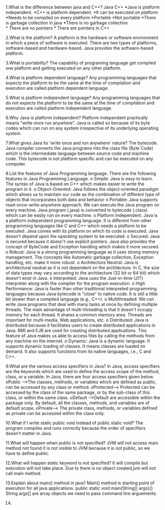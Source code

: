 1.What is the difference between java and C++?
                       Java	                                                                        C++
        *Java is platform independent.	                                     *C++ is platform dependent.
        *It can be executed on platform	                                     *Needs to be compiled on every platform
        *Portable                                                            *Not portable
        *There is garbage collection in java                                 *There is no garbage collection         
        * There are no pointers                                              * There are pointers in C++
 
2.What is the platform?
      A platform is the hardware or software environment in which a piece of software is executed. There are two types of platforms, software-based and hardware-based. Java provides the software-based platform.

3.What is portability?
   The capability of programing language get compiled one platform and getting executed on any other platform.

4.What is platform dependent language?
    Any programming languages that expects the platform to be the same at the time of compilation  and execution are called platform dependent language.

5.What is platform independent language?
    Any programming languages that do not expects the platform to be the same at the time of compilation  and execution are called platform independent language.

6.Why Java is platform independent? 
    Platform independent practically means “write once run anywhere”. Java is called so because of its byte codes which can run on any system irrespective of its underlying         operating system.

7.What gives Java its 'write once and run anywhere' nature?
     The bytecode. Java compiler converts the Java programs into the class file (Byte Code) which is the intermediate language between source code and machine code. This                bytecode is not platform specific and can be executed on any computer.

8.List the features of Java Programming language.
   There are the following features in Java Programming Language.
   o  Simple: 
         Java is easy to learn. The syntax of Java is based on C++ which makes easier to write the program in it.
   o  Object-Oriented:
         Java follows the object-oriented paradigm which allows us to maintain our code as the combination of different type of objects that incorporates both data and behavior
   o  Portable:
          Java supports read-once-write-anywhere approach. We can execute the Java program on every machine. Java program (.java) is converted to bytecode (.class) which can be        easily run on every machine.
   o  Platform Independent: 
          Java is a platform independent programming language. It is different from other programming languages like C and C++ which needs a platform to be executed. Java comes        with its platform on which its code is executed. Java doesn't depend upon the operating system to be executed.
   o Secured: 
         Java is secured because it doesn't use explicit pointers. Java also provides the concept of ByteCode and Exception handling which makes it more secured.
   o Robust: 
       Java is a strong programming language as it uses strong memory management. The concepts like Automatic garbage collection, Exception handling, etc. make it more robust.
   o Architecture Neutral:
        Java is architectural neutral as it is not dependent on the architecture. In C, the size of data types may vary according to the architecture (32 bit or 64 bit) which           doesn't exist in Java.
   o Interpreted: 
         Java uses the Just-in-time (JIT) interpreter along with the compiler for the program execution.
   o High Performance: 
         Java is faster than other traditional interpreted programming languages because Java bytecode is "close" to native code. It is still a little bit slower than a compiled         language (e.g., C++).
   o Multithreaded: 
         We can write Java programs that deal with many tasks at once by defining multiple threads. The main advantage of multi-threading is that it doesn't occupy memory for             each thread. It shares a common memory area. Threads are important for multi-media, Web applications, etc.
   o Distributed: 
         Java is distributed because it facilitates users to create distributed applications in Java. RMI and EJB are used for creating distributed applications. This feature of         Java makes us able to access files by calling the methods from any machine on the internet.
   o Dynamic: 
         Java is a dynamic language. It supports dynamic loading of classes. It means classes are loaded on demand. It also supports functions from its native languages, i.e., C       and C++.

9.What are the various access specifiers in Java?
      In Java, access specifiers are the keywords which are used to define the access scope of the method, class, or a variable. In Java, there are four access specifiers given below.
     oPublic -->The classes, methods, or variables which are defined as public, can be accessed by any class or method.
     oProtected--> Protected can be accessed by the class of the same package, or by the sub-class of this class, or within the same class.
     oDefault -->Default are accessible within the package only. By default, all the classes, methods, and variables are of default scope.
     oPrivate--> The private class, methods, or variables defined as private can be accessed within the class only.

10.What if I write static public void instead of public static void?
    The program compiles and runs correctly because the order of specifiers doesn't matter in Java.

11.What will happen when public is not specified?
      JVM will not access main method not found it is not visible to JVM because it is not public, so we have to define public.

12.What will happen static keyword is not specified? 
      It will compile but execution will not take place. Due to there is no object created,jvm will not call main method.

13.Explain about main() method in java?
      Main() method is starting point of execution for all java applications.
      public static void main(String[] args){}
      String args[] are array objects we need to pass command line arguements. 

14.

